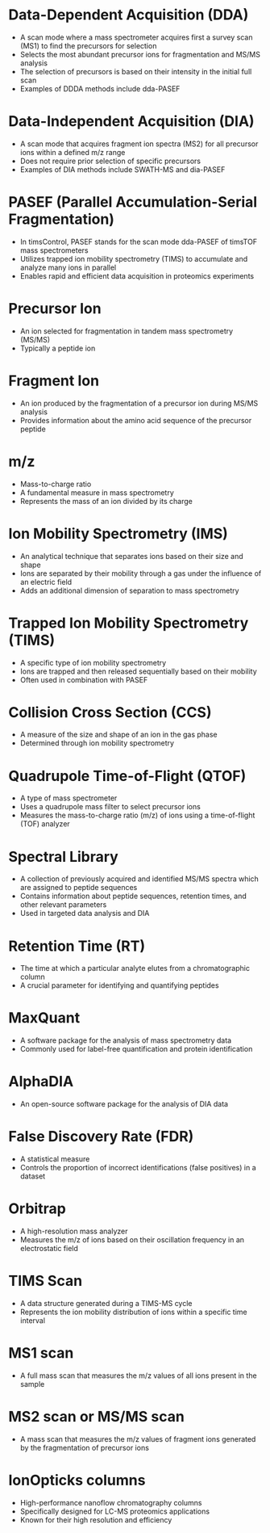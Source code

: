 # Data-Dependent Acquisition (DDA)
- A scan mode where a mass spectrometer acquires first a survey scan (MS1) to find the precursors for selection
- Selects the most abundant precursor ions for fragmentation and MS/MS analysis 
- The selection of precursors is based on their intensity in the initial full scan
- Examples of DDDA methods include dda-PASEF

# Data-Independent Acquisition (DIA)
- A scan mode that acquires fragment ion spectra (MS2) for all precursor ions within a defined m/z range 
- Does not require prior selection of specific precursors 
- Examples of DIA methods include SWATH-MS and dia-PASEF

# PASEF (Parallel Accumulation-Serial Fragmentation)
- In timsControl, PASEF stands for the scan mode dda-PASEF of timsTOF mass spectrometers 
- Utilizes trapped ion mobility spectrometry (TIMS) to accumulate and analyze many ions in parallel 
- Enables rapid and efficient data acquisition in proteomics experiments 

# Precursor Ion
- An ion selected for fragmentation in tandem mass spectrometry (MS/MS) 
- Typically a peptide ion

# Fragment Ion
- An ion produced by the fragmentation of a precursor ion during MS/MS analysis 
- Provides information about the amino acid sequence of the precursor peptide

# m/z
- Mass-to-charge ratio 
- A fundamental measure in mass spectrometry 
- Represents the mass of an ion divided by its charge

# Ion Mobility Spectrometry (IMS)
- An analytical technique that separates ions based on their size and shape 
- Ions are separated by their mobility through a gas under the influence of an electric field 
- Adds an additional dimension of separation to mass spectrometry

# Trapped Ion Mobility Spectrometry (TIMS)
- A specific type of ion mobility spectrometry 
- Ions are trapped and then released sequentially based on their mobility 
- Often used in combination with PASEF

# Collision Cross Section (CCS)
- A measure of the size and shape of an ion in the gas phase 
- Determined through ion mobility spectrometry

# Quadrupole Time-of-Flight (QTOF)
- A type of mass spectrometer 
- Uses a quadrupole mass filter to select precursor ions 
- Measures the mass-to-charge ratio (m/z) of ions using a time-of-flight (TOF) analyzer

# Spectral Library 
- A collection of previously acquired and identified MS/MS spectra which are assigned to peptide sequences
- Contains information about peptide sequences, retention times, and other relevant parameters 
- Used in targeted data analysis and DIA

# Retention Time (RT)
- The time at which a particular analyte elutes from a chromatographic column 
- A crucial parameter for identifying and quantifying peptides

# MaxQuant
- A software package for the analysis of mass spectrometry data 
- Commonly used for label-free quantification and protein identification

# AlphaDIA
- An open-source software package for the analysis of DIA data

# False Discovery Rate (FDR)
- A statistical measure 
- Controls the proportion of incorrect identifications (false positives) in a dataset 

# Orbitrap
- A high-resolution mass analyzer 
- Measures the m/z of ions based on their oscillation frequency in an electrostatic field


# TIMS Scan
- A data structure generated during a TIMS-MS cycle 
- Represents the ion mobility distribution of ions within a specific time interval

# MS1 scan
- A full mass scan that measures the m/z values of all ions present in the sample

# MS2 scan or MS/MS scan
- A mass scan that measures the m/z values of fragment ions generated by the fragmentation of precursor ions

# IonOpticks columns
- High-performance nanoflow chromatography columns 
- Specifically designed for LC-MS proteomics applications 
- Known for their high resolution and efficiency